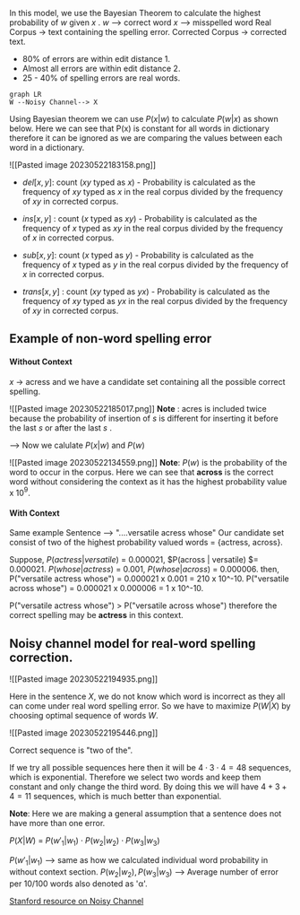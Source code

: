 In this model, we use the Bayesian Theorem to calculate the highest probability of  $w$   given  $x$ .
$w$ --> correct word
$x$ --> misspelled word
Real Corpus -> text containing the spelling error.
Corrected Corpus -> corrected text.

-  80% of  errors are within edit distance  1.
- Almost all errors are within edit distance 2.
- 25 - 40% of spelling errors are real words.

```mermaid
graph LR
W --Noisy Channel--> X
```

Using Bayesian theorem we can use $P(x|w)$ to calculate $P(w|x)$  as shown below.  Here we can see that P(x) is constant for all words in dictionary therefore it can be ignored as we are comparing the values between each word in a dictionary.

![[Pasted image 20230522183158.png]]

-  $del [x,y]$:  count ($xy$  typed as  $x$) - Probability is calculated as the frequency of  $xy$  typed as  $x$ in the real corpus divided by the frequency of  $xy$  in corrected corpus.
  
-  $ins [x,y]$ :  count ($x$  typed as  $xy$) - Probability is calculated as the frequency of  $x$ typed as  $xy$  in the real corpus divided by the frequency of  $x$  in corrected corpus.
  
-   $sub [x,y]$:  count ($x$  typed as  $y$) - Probability is calculated as the frequency of  $x$ typed as  $y$  in the real corpus divided by the frequency of  $x$  in corrected corpus.
  
-   $trans[x,y]$ :  count ($xy$  typed as  $yx$) - Probability is calculated as the frequency of  $xy$ typed as  $yx$  in the real corpus divided by the frequency of  $xy$  in corrected corpus.


## Example of non-word spelling error
#### Without Context
$x$ -> acress  and we have a candidate set containing all the possible correct spelling.


![[Pasted image 20230522185017.png]]
**Note** :  acres is included  twice because the probability of insertion of  $s$ is different for 
inserting it before the last  $s$  or  after the last  $s$ .

--> Now we calulate $P(x|w)$ and $P(w)$ 

![[Pasted image 20230522134559.png]]
**Note**:  $P(w)$  is the probability of the word to occur in the corpus. Here we can see that  **across** is the correct word without considering the context as it has the highest probability value  x 10$^9$.  



#### With Context
Same example 
Sentence --> "....versatile acress whose"
Our candidate set consist of two of the highest probability valued words = {actress, across}.

Suppose,
$P(actress|versatile)$ = 0.000021,   $P(across | versatile) $= 0.000021.
$P(whose|actress)$ = 0.001, $P(whose | across)$ = 0.000006.
then,
P("versatile actress whose") = 0.000021 x 0.001 = 210 x 10^-10.
P("versatile across whose") = 0.000021 x 0.000006 = 1 x 10^-10.

P("versatile actress whose") >  P("versatile across whose")  therefore the correct spelling may be **actress** in this context.



## Noisy  channel  model  for  real-word  spelling  correction.


![[Pasted image 20230522194935.png]]

Here in the sentence $X$, we do not know which word is incorrect as they all can come under real word spelling error.
So we have to maximize $P(W | X)$ by choosing  optimal sequence of words $W$.

![[Pasted image 20230522195446.png]]

Correct sequence is "two of the".

If we try all possible sequences here then it will be  $4 \cdot 3 \cdot 4 = 48$   sequences, which is exponential. Therefore we select two words and keep them constant and only change the third word.
By doing this we will have $4 + 3 + 4 = 11$  sequences, which is much better than exponential. 

**Note**: Here we are making a general assumption that a sentence does not have more than one error.

$P(X | W)$ = $P(w'_1 | w_1)  \cdot  P(w_2 | w_2)  \cdot  P(w_3  | w_3)$

$P(w'_1 | w_1)$ --> same as how we calculated individual word probability in without context section.
$P(w_2 | w_2),  P(w_3 | w_3)$ -->  Average number of error per $10/100$ words also denoted as  'α'.


[Stanford  resource on Noisy Channel](https://web.stanford.edu/~jurafsky/slp3/B.pdf)





